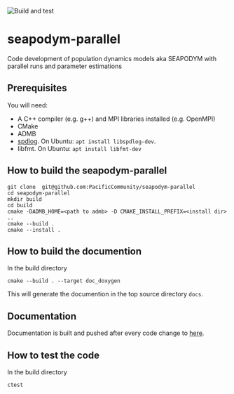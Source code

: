 ![Build and test](https://github.com/PacificCommunity/seapodym-parallel/actions/workflows/build.yml/badge.svg)

# seapodym-parallel
Code development of population dynamics models aka SEAPODYM with parallel runs and parameter estimations

## Prerequisites

You will need:
 * A C++ compiler (e.g. g++) and MPI libraries installed (e.g. OpenMPI)
 * CMake
 * ADMB
 * [spdlog](https://github.com/gabime/spdlog). On Ubuntu: `apt install libspdlog-dev`.
 * libfmt. On Ubuntu: `apt install libfmt-dev`


## How to build the seapodym-parallel

```
git clone  git@github.com:PacificCommunity/seapodym-parallel
cd seapodym-parallel
mkdir build
cd build
cmake -DADMB_HOME=<path to admb> -D CMAKE_INSTALL_PREFIX=<install dir> ..
cmake --build .
cmake --install .
```

## How to build the documention

In the build directory
```
cmake --build . --target doc_doxygen
```
This will generate the documention in the top source directory `docs`. 

## Documentation

Documentation is built and pushed after every code change to [here](https://pacificcommunity.github.io/seapodym-parallel/).

## How to test the code

In the build directory
```
ctest
```

